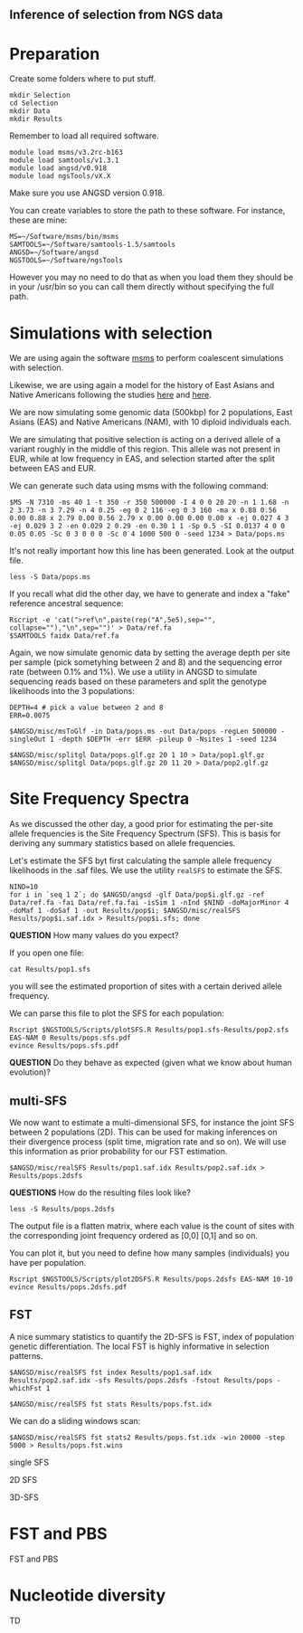 
## Inference of selection from NGS data

# Preparation

Create some folders where to put stuff.
```
mkdir Selection
cd Selection
mkdir Data
mkdir Results
```

Remember to load all required software.
```
module load msms/v3.2rc-b163
module load samtools/v1.3.1
module load angsd/v0.918
module load ngsTools/vX.X
```
Make sure you use ANGSD version 0.918.

You can create variables to store the path to these software.
For instance, these are mine:
```
MS=~/Software/msms/bin/msms
SAMTOOLS=~/Software/samtools-1.5/samtools
ANGSD=~/Software/angsd
NGSTOOLS=~/Software/ngsTools
```
However you may no need to do that as when you load them they should be in your /usr/bin so you can call them directly without specifying the full path.

# Simulations with selection

We are using again the software [msms](http://www.mabs.at/ewing/msms/download.shtml) to perform coalescent simulations with selection.

Likewise, we are using again a model for the history of East Asians and Native Americans following the studies [here](http://journals.plos.org/plosgenetics/article?id=10.1371/journal.pgen.1000695) and [here](http://www.ncbi.nlm.nih.gov/pubmed/26198033).

We are now simulating some genomic data (500kbp) for 2 populations, East Asians (EAS) and Native Americans (NAM), with 10 diploid individuals each.

We are simulating that positive selection is acting on a derived allele of a variant roughly in the middle of this region.
This allele was not present in EUR, while at low frequency in EAS, and selection started after the split between EAS and EUR.

We can generate such data using msms with the following command:
```
$MS -N 7310 -ms 40 1 -t 350 -r 350 500000 -I 4 0 0 20 20 -n 1 1.68 -n 2 3.73 -n 3 7.29 -n 4 0.25 -eg 0 2 116 -eg 0 3 160 -ma x 0.88 0.56 0.00 0.88 x 2.79 0.00 0.56 2.79 x 0.00 0.00 0.00 0.00 x -ej 0.027 4 3 -ej 0.029 3 2 -en 0.029 2 0.29 -en 0.30 1 1 -Sp 0.5 -SI 0.0137 4 0 0 0.05 0.05 -Sc 0 3 0 0 0 -Sc 0 4 1000 500 0 -seed 1234 > Data/pops.ms
```
It's not really important how this line has been generated.
Look at the output file.
```
less -S Data/pops.ms
```

If you recall what did the other day, we have to generate and index a "fake" reference ancestral sequence:
```
Rscript -e 'cat(">ref\n",paste(rep("A",5e5),sep="", collapse=""),"\n",sep="")' > Data/ref.fa 
$SAMTOOLS faidx Data/ref.fa
```

Again, we now  simulate genomic data by setting the average depth per site per sample (pick sometyhing between 2 and 8) and the sequencing error rate (between 0.1% and 1%).
We use a utility in ANGSD to simulate sequencing reads based on these parameters and split the genotype likelihoods into the 3 populations:
```
DEPTH=4 # pick a value between 2 and 8
ERR=0.0075

$ANGSD/misc/msToGlf -in Data/pops.ms -out Data/pops -regLen 500000 -singleOut 1 -depth $DEPTH -err $ERR -pileup 0 -Nsites 1 -seed 1234

$ANGSD/misc/splitgl Data/pops.glf.gz 20 1 10 > Data/pop1.glf.gz 
$ANGSD/misc/splitgl Data/pops.glf.gz 20 11 20 > Data/pop2.glf.gz 

```

# Site Frequency Spectra

As we discussed the other day, a good prior for estimating the per-site allele frequencies is the Site Frequency Spectrum (SFS).
This is basis for deriving any summary statistics based on allele frequencies.

Let's estimate the SFS byt first calculating the sample allele frequency likelihoods in the .saf files.
We use the utility `realSFS` to estimate the SFS.
```
NIND=10
for i in `seq 1 2`; do $ANGSD/angsd -glf Data/pop$i.glf.gz -ref Data/ref.fa -fai Data/ref.fa.fai -isSim 1 -nInd $NIND -doMajorMinor 4 -doMaf 1 -doSaf 1 -out Results/pop$i; $ANGSD/misc/realSFS Results/pop$i.saf.idx > Results/pop$i.sfs; done
```

**QUESTION**
How many values do you expect?

If you open one file:
```
cat Results/pop1.sfs
```
you will see the estimated proportion of sites with a certain derived allele frequency.

We can parse this file to plot the SFS for each population:
```
Rscript $NGSTOOLS/Scripts/plotSFS.R Results/pop1.sfs-Results/pop2.sfs EAS-NAM 0 Results/pops.sfs.pdf
evince Results/pops.sfs.pdf
```

**QUESTION** Do they behave as expected (given what we know about human evolution)?

## multi-SFS

We now want to estimate a multi-dimensional SFS, for instance the joint SFS between 2 populations (2D). 
This can be used for making inferences on their divergence process (split time, migration rate and so on). 
We will use this information as prior probability for our FST estimation.

```
$ANGSD/misc/realSFS Results/pop1.saf.idx Results/pop2.saf.idx > Results/pops.2dsfs
```

**QUESTIONS**
How do the resulting files look like?
```
less -S Results/pops.2dsfs
```
The output file is a flatten matrix, where each value is the count of sites with the corresponding joint frequency ordered as [0,0] [0,1] and so on.

You can plot it, but you need to define how many samples (individuals) you have per population.
```
Rscript $NGSTOOLS/Scripts/plot2DSFS.R Results/pops.2dsfs EAS-NAM 10-10
evince Results/pops.2dsfs.pdf
```

## FST

A nice summary statistics to quantify the 2D-SFS is FST, index of population genetic differentiation.
The local FST is highly informative in selection patterns.
```
$ANGSD/misc/realSFS fst index Results/pop1.saf.idx Results/pop2.saf.idx -sfs Results/pops.2dsfs -fstout Results/pops -whichFst 1

$ANGSD/misc/realSFS fst stats Results/pops.fst.idx
```

We can do a sliding windows scan:
```
$ANGSD/misc/realSFS fst stats2 Results/pops.fst.idx -win 20000 -step 5000 > Results/pops.fst.wins
```

single SFS

2D SFS

3D-SFS

# FST and PBS

FST and PBS

# Nucleotide diversity

TD 






